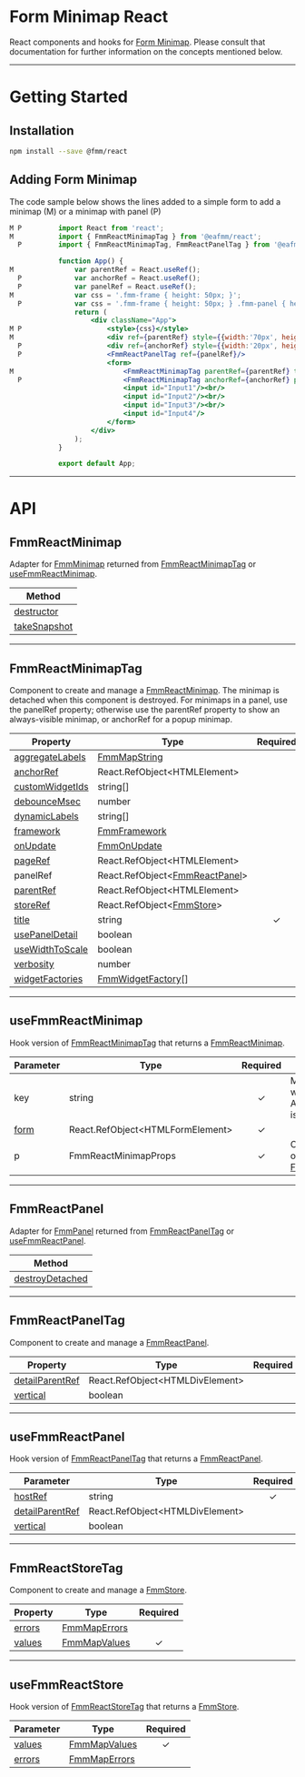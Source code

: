 # Form Minimap React
React components and hooks for [Form Minimap](https://www.npmjs.com/package/@eafmm/core).
Please consult that documentation for further information on the concepts mentioned below.

***
# Getting Started
## Installation
```bash
npm install --save @fmm/react
```

## Adding Form Minimap
The code sample below shows the lines added to a simple form to add a minimap (M) or a minimap with panel (P)
```jsx
M P         import React from 'react';
M           import { FmmReactMinimapTag } from '@eafmm/react';
  P         import { FmmReactMinimapTag, FmmReactPanelTag } from '@eafmm/react';

            function App() {
M               var parentRef = React.useRef();
  P             var anchorRef = React.useRef();
  P             var panelRef = React.useRef();
M               var css = '.fmm-frame { height: 50px; }';
  P             var css = '.fmm-frame { height: 50px; } .fmm-panel { height: 0; }';
                return (
                    <div className="App">
M P                     <style>{css}</style>
M                       <div ref={parentRef} style={{width:'70px', height:'50px', marginLeft:'200px'}}></div>
  P                     <div ref={anchorRef} style={{width:'20px', height:'20px', marginLeft:'200px'}}></div>
  P                     <FmmReactPanelTag ref={panelRef}/>
                        <form>
M                           <FmmReactMinimapTag parentRef={parentRef} title='Title'/>
  P                         <FmmReactMinimapTag anchorRef={anchorRef} panelRef={panelRef} title='Title'/>
                            <input id="Input1"/><br/>
                            <input id="Input2"/><br/>
                            <input id="Input3"/><br/>
                            <input id="Input4"/>
                        </form>
                    </div>
                );
            }

            export default App;
```

***
# API
## FmmReactMinimap
Adapter for [FmmMinimap](https://www.npmjs.com/package/@eafmm/core#fmmminimap) returned from [FmmReactMinimapTag](#fmmreactminimaptag) or [useFmmReactMinimap](#usefmmreactminimap).

| Method
| ---
| [destructor](https://www.npmjs.com/package/@eafmm/core#mm-destructor)
| [takeSnapshot](https://www.npmjs.com/package/@eafmm/core#mm-takesnapshot)

***
## FmmReactMinimapTag
Component to create and manage a [FmmReactMinimap](#fmmreactminimap).
The minimap is detached when this component is destroyed.
For minimaps in a panel, use the panelRef property; otherwise use the parentRef property to show an always-visible minimap, or anchorRef for a popup minimap.

Property | Type | Required
--- | --- | :---:
[aggregateLabels](https://www.npmjs.com/package/@eafmm/core#mcp-aggregatelabels) | [FmmMapString](https://www.npmjs.com/package/@eafmm/core#fmmmapstring)
[anchorRef](https://www.npmjs.com/package/@eafmm/core#mcp-anchor) | React.RefObject\<HTMLElement\>
[customWidgetIds](https://www.npmjs.com/package/@eafmm/core#mm-compose-customwidgetids) | string[]
[debounceMsec](https://www.npmjs.com/package/@eafmm/core#mcp-debouncemsec) | number
[dynamicLabels](https://www.npmjs.com/package/@eafmm/core#mcp-dynamiclabels) | string[]
[framework](https://www.npmjs.com/package/@eafmm/core#mcp-framework) | [FmmFramework](https://www.npmjs.com/package/@eafmm/core#fmmframework)
[onUpdate](https://www.npmjs.com/package/@eafmm/core#mcp-onupdate) | [FmmOnUpdate](https://www.npmjs.com/package/@eafmm/core#fmmonupdate)
[pageRef](https://www.npmjs.com/package/@eafmm/core#mcp-page) | React.RefObject\<HTMLElement\>
panelRef | React.RefObject\<[FmmReactPanel](#fmmreactpanelt)\>
[parentRef](https://www.npmjs.com/package/@eafmm/core#pcm-parent) | React.RefObject\<HTMLElement\>
[storeRef](https://www.npmjs.com/package/@eafmm/core#mcp-store) | React.RefObject\<[FmmStore](https://www.npmjs.com/package/@eafmm/core#fmmstore)\>
[title](https://www.npmjs.com/package/@eafmm/core#mcp-title) | string | &check;
[usePanelDetail](https://www.npmjs.com/package/@eafmm/core#mcp-usepaneldetail) | boolean
[useWidthToScale](https://www.npmjs.com/package/@eafmm/core#mcp-usewidthtoscale) | boolean
[verbosity](https://www.npmjs.com/package/@eafmm/core#mcp-verbosity) | number
[widgetFactories](https://www.npmjs.com/package/@eafmm/core#mcp-widgetfactories) | [FmmWidgetFactory](https://www.npmjs.com/package/@eafmm/core#fmmwidgetfactory)[]

***
## useFmmReactMinimap
Hook version of [FmmReactMinimapTag](#fmmreactminimaptag) that returns a [FmmReactMinimap](#fmmreactminimap).

Parameter | Type | Required | Description
--- | --- | :---: | ---
key | string | &check; | Minimap is recreated when key changes.  Any previous minimap is detached.
[form](https://www.npmjs.com/package/@eafmm/core#fmmminimapcreateparam) | React.RefObject\<HTMLFormElement\> | &check;
p | FmmReactMinimapProps | &check; | Object with properties of [FmmReactMinimapTag](#fmmreactminimaptag).

***
## FmmReactPanel
Adapter for [FmmPanel](https://www.npmjs.com/package/@eafmm/core#fmmpanel) returned from [FmmReactPanelTag](#fmmreactpaneltag) or [useFmmReactPanel](#usefmmreactpanel).

| Method
| ---
| [destroyDetached](https://www.npmjs.com/package/@eafmm/core#pm-destroydetached)

***
## FmmReactPanelTag
Component to create and manage a [FmmReactPanel](#fmmreactpanel).

Property | Type | Required
--- | --- | :---:
[detailParentRef](https://www.npmjs.com/package/@eafmm/core#pcp-detailparent) | React.RefObject\<HTMLDivElement\>
[vertical](https://www.npmjs.com/package/@eafmm/core#pcp-vertical) | boolean

***
## useFmmReactPanel
Hook version of [FmmReactPanelTag](#fmmreactpaneltag) that returns a [FmmReactPanel](#fmmreactpanel).

Parameter | Type | Required
--- | --- | :---:
[hostRef](https://www.npmjs.com/package/@eafmm/core#fmmcreatepanel) | string | &check;
[detailParentRef](https://www.npmjs.com/package/@eafmm/core#fmmcreatepanel) | React.RefObject\<HTMLDivElement\>
[vertical](https://www.npmjs.com/package/@eafmm/core#fmmcreatepanel) | boolean

***
## FmmReactStoreTag
Component to create and manage a [FmmStore](https://www.npmjs.com/package/@eafmm/core#fmmstore).

Property | Type | Required
--- | --- | :---:
[errors](https://www.npmjs.com/package/@eafmm/core#fmmcreatestore) | [FmmMapErrors](https://www.npmjs.com/package/@eafmm/core#fmmmaperrors)
[values](https://www.npmjs.com/package/@eafmm/core#fmmcreatestore) | [FmmMapValues](https://www.npmjs.com/package/@eafmm/core#fmmmapvalues) | &check;

***
## useFmmReactStore
Hook version of [FmmReactStoreTag](#fmmreactstoretag) that returns a [FmmStore](https://www.npmjs.com/package/@eafmm/core#fmmstore).

Parameter | Type | Required
--- | --- | :---:
[values](https://www.npmjs.com/package/@eafmm/core#scp-values) | [FmmMapValues](https://www.npmjs.com/package/@eafmm/core#fmmmapvalues) | &check;
[errors](https://www.npmjs.com/package/@eafmm/core#scp-errors) | [FmmMapErrors](https://www.npmjs.com/package/@eafmm/core#fmmmaperrors)
